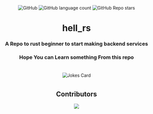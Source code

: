 <div align="center">
<div> 
<img alt="GitHub" src="https://img.shields.io/github/license/Walker-00/hell_rs?color=red&logo=Github&style=flat-square">
<img alt="GitHub language count" src="https://img.shields.io/github/languages/count/Walker-00/hell_rs?color=red&logo=rust&logoColor=red&style=flat-square">
<img alt="GitHub Repo stars" src="https://img.shields.io/github/stars/Walker-00/hell_rs?color=red&logo=Github">
<div>

# hell_rs

<h3> A Repo to rust beginner to start making backend services </h3>
<h3> Hope You can Learn something From this repo </h3>

#

![Jokes Card](https://readme-jokes.vercel.app/api?theme=tokyonight)
#

## Contributors

<a href="https://github.com/Walker-00/hell_rs/graphs/contributors">
  <img src="https://contrib.rocks/image?repo=Walker-00/hell_rs" />
</a>

</div>
